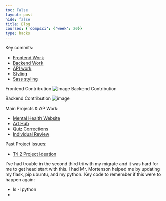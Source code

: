 ```yaml
---
toc: False
layout: post
hide: false
title: Blog
courses: {'compsci': {'week': 20}}
type: hacks
---
```



Key commits:
- [Frontend Work](https://github.com/isabellehp/tri2/commit/885cd3545c41a1d2f839d4c0f3f58ef285ddf01d?short_path=bdc3a34#diff-bdc3a34d6a0f9cbc19f5b807df7ec8b0933649b2aa4f5e2b0a09ea4294476e9f)
- [Backend Work](https://github.com/hanr12/backend/commit/e4c413027cd2c3d9cac7f0f1ab494b41032d20a5)
- [API work](https://github.com/hanr12/backend/commit/e4c413027cd2c3d9cac7f0f1ab494b41032d20a5)
- [Styling](https://github.com/isabellehp/tri2/commit/4a6e861baac999cba89ae55088ea29ee7f9759dd)
- [Sass styling](https://github.com/isabellehp/tri2/commit/02f2ff5fe2060b8d3185b128c809bd5d46a5483a)

Frontend Contribution
![image](https://github.com/hanr12/han3/assets/142542338/eff385b8-e1eb-4704-bdc5-002f8bf27489)
Backend Contribution

Backend Contribution
![image](https://github.com/hanr12/han3/assets/142542338/a4b3c6a9-a166-401f-ac61-e3da4268ab53)

Main Projects & AP Work:
- [Mental Health Website](https://isabellehp.github.io/tri2/)
- [Art Hub](https://ellierozen.github.io/arthubfrontend-/homepage)
- [Quiz Corrections](https://hanr12.github.io/han3/2024/01/05/quiz_corrections_IPYNB_2_.html)
- [Individual Review]()

Past Project Issues:
- [Tri 2 Project Ideation](https://github.com/isabellehp/tri2/issues/6)

I've had trouble in the second third tri with my migrate and it was hard for me to get head start with this. I had Mr. Mortenson helped me by updating my flask, pip ubuntu, and my python.
Key code to remember if this were to happen again:
- ls -l python
- 